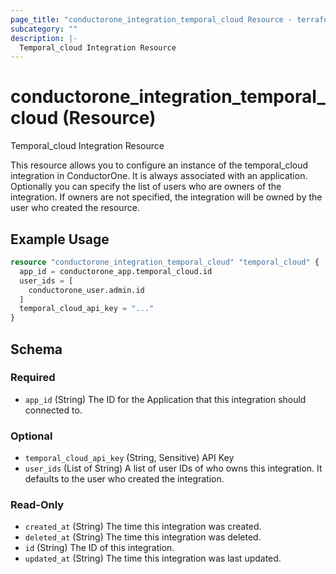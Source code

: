 ```yaml
---
page_title: "conductorone_integration_temporal_cloud Resource - terraform-provider-conductorone"
subcategory: ""
description: |-
  Temporal_cloud Integration Resource
---
```


# conductorone_integration_temporal_cloud (Resource)

Temporal_cloud Integration Resource

This resource allows you to configure an instance of the temporal_cloud integration in ConductorOne.
It is always associated with an application. Optionally you can specify the list of users who are owners of the integration.
If owners are not specified, the integration will be owned by the user who created the resource.

## Example Usage

```terraform
resource "conductorone_integration_temporal_cloud" "temporal_cloud" {
  app_id = conductorone_app.temporal_cloud.id
  user_ids = [
    conductorone_user.admin.id
  ]
  temporal_cloud_api_key = "..."
}
```

<!-- schema generated by tfplugindocs -->
## Schema

### Required

- `app_id` (String) The ID for the Application that this integration should connected to.

### Optional

- `temporal_cloud_api_key` (String, Sensitive) API Key
- `user_ids` (List of String) A list of user IDs of who owns this integration. It defaults to the user who created the integration.

### Read-Only

- `created_at` (String) The time this integration was created.
- `deleted_at` (String) The time this integration was deleted.
- `id` (String) The ID of this integration.
- `updated_at` (String) The time this integration was last updated.
